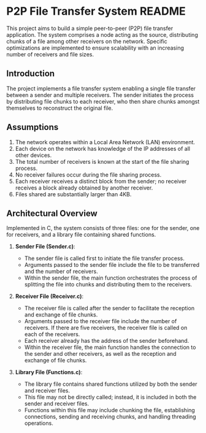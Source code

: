 # P2P File Transfer System README

This project aims to build a simple peer-to-peer (P2P) file transfer application. The system comprises a node acting as the source, distributing chunks of a file among other receivers on the network. Specific optimizations are implemented to ensure scalability with an increasing number of receivers and file sizes.

## Introduction

The project implements a file transfer system enabling a single file transfer between a sender and multiple receivers. The sender initiates the process by distributing file chunks to each receiver, who then share chunks amongst themselves to reconstruct the original file.

## Assumptions

1. The network operates within a Local Area Network (LAN) environment.
2. Each device on the network has knowledge of the IP addresses of all other devices.
3. The total number of receivers is known at the start of the file sharing process.
4. No receiver failures occur during the file sharing process.
5. Each receiver receives a distinct block from the sender; no receiver receives a block already obtained by another receiver.
6. Files shared are substantially larger than 4KB.

## Architectural Overview

Implemented in C, the system consists of three files: one for the sender, one for receivers, and a library file containing shared functions.

1. **Sender File (Sender.c)**:
   - The sender file is called first to initiate the file transfer process.
   - Arguments passed to the sender file include the file to be transferred and the number of receivers.
   - Within the sender file, the main function orchestrates the process of splitting the file into chunks and distributing them to the receivers.

2. **Receiver File (Receiver.c)**:
   - The receiver file is called after the sender to facilitate the reception and exchange of file chunks.
   - Arguments passed to the receiver file include the number of receivers. If there are five receivers, the receiver file is called on each of the receivers.
   - Each receiver already has the address of the sender beforehand.
   - Within the receiver file, the main function handles the connection to the sender and other receivers, as well as the reception and exchange of file chunks.

3. **Library File (Functions.c)**:
   - The library file contains shared functions utilized by both the sender and receiver files.
   - This file may not be directly called; instead, it is included in both the sender and receiver files.
   - Functions within this file may include chunking the file, establishing connections, sending and receiving chunks, and handling threading operations.


